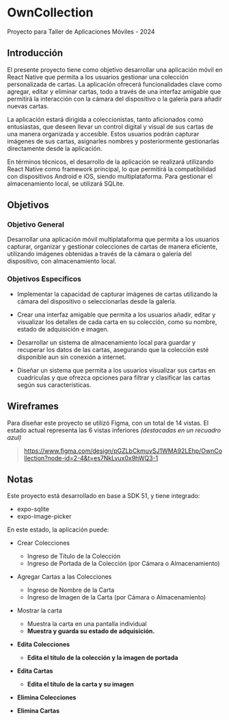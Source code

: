 # OwnCollection
Proyecto para Taller de Aplicaciones Móviles - 2024

## Introducción

El presente proyecto tiene como objetivo desarrollar una aplicación móvil en React Native que permita a los usuarios gestionar una colección personalizada de cartas. La aplicación ofrecerá funcionalidades clave como agregar, editar y eliminar cartas, todo a través de una interfaz amigable que permitirá la interacción con la cámara del dispositivo o la galería para añadir nuevas cartas.

La aplicación estará dirigida a coleccionistas, tanto aficionados como entusiastas, que deseen llevar un control digital y visual de sus cartas de una manera organizada y accesible. Estos usuarios podrán capturar imágenes de sus cartas, asignarles nombres y posteriormente gestionarlas directamente desde la aplicación.

En términos técnicos, el desarrollo de la aplicación se realizará utilizando React Native como framework principal, lo que permitirá la compatibilidad con dispositivos Android e iOS, siendo multiplataforma. Para gestionar el almacenamiento local, se utilizará SQLite.


## Objetivos
### Objetivo General

Desarrollar una aplicación móvil multiplataforma que permita a los usuarios capturar, organizar y gestionar colecciones de cartas de manera eficiente, utilizando imágenes obtenidas a través de la cámara o galería del dispositivo, con almacenamiento local.

### Objetivos Específicos

- Implementar la capacidad de capturar imágenes de cartas utilizando la cámara del dispositivo o seleccionarlas desde la galería.

- Crear una interfaz amigable que permita a los usuarios añadir, editar y visualizar los detalles de cada carta en su colección, como su nombre, estado de adquisición e imagen.

- Desarrollar un sistema de almacenamiento local para guardar y recuperar los datos de las cartas, asegurando que la colección esté disponible aun sin conexión a internet.

- Diseñar un sistema que permita a los usuarios visualizar sus cartas en cuadrículas y que ofrezca opciones para filtrar y clasificar las cartas según sus características.

## Wireframes

Para diseñar este proyecto se utilizó Figma, con un total de 14 vistas. El estado actual representa las 6 vistas inferiores _(destacadas en un recuadro azul)_

> https://www.figma.com/design/pGZLbCkmuvSJ1WMA92LEhp/OwnCollection?node-id=2-4&t=es7NkLvux0x9hWQ3-1

## Notas

Este proyecto está desarrollado en base a SDK 51, y tiene integrado:
- expo-sqlite
- expo-image-picker

En este estado, la aplicación puede:

- Crear Colecciones
    - Ingreso de Título de la Colección
    - Ingreso de Portada de la Colección (por Cámara o Almacenamiento)

- Agregar Cartas a las Colecciones
    - Ingreso de Nombre de la Carta
    - Ingreso de Imagen de la Carta (por Cámara o Almacenamiento)

- Mostrar la carta
    - Muestra la carta en una pantalla individual
    - **Muestra y guarda su estado de adquisición.**

 - **Edita Colecciones**
    - **Edita el título de la colección y la imagen de portada**

 - **Edita Cartas**
    - **Edita el título de la carta y su imagen**

 - **Elimina Colecciones**
 - **Elimina Cartas**

